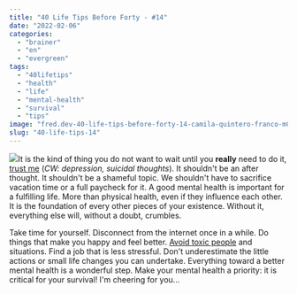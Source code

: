 ```yaml
---
title: "40 Life Tips Before Forty - #14"
date: "2022-02-06"
categories: 
  - "brainer"
  - "en"
  - "evergreen"
tags: 
  - "40lifetips"
  - "health"
  - "life"
  - "mental-health"
  - "survival"
  - "tips"
image: "fred.dev-40-life-tips-before-forty-14-camila-quintero-franco-mC852jACK1g-unsplash-scaled-e1644156087569.jpg"
slug: "40-life-tips-14"
---
```


![](images/fred.dev-40-life-tips-before-forty-14-Tips-14.png)It is the kind of thing you do not want to wait until you **really** need to do it, [trust me](https://fred.dev/mentalhealth/) (_CW: depression, suicidal thoughts_). It shouldn't be an after thought. It shouldn't be a shameful topic. We shouldn't have to sacrifice vacation time or a full paycheck for it. A good mental health is important for a fulfilling life. More than physical health, even if they influence each other. It is the foundation of every other pieces of your existence. Without it, everything else will, without a doubt, crumbles.

Take time for yourself. Disconnect from the internet once in a while. Do things that make you happy and feel better. [Avoid toxic people](https://fred.dev/40-life-tips-02/) and situations. Find a job that is less stressful. Don't underestimate the little actions or small life changes you can undertake. Everything toward a better mental health is a wonderful step. Make your mental health a priority: it is critical for your survival! I'm cheering for you...
